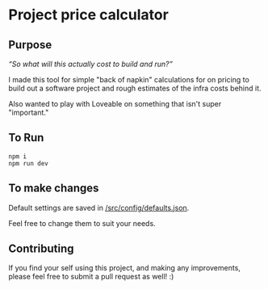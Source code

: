 # Project price calculator

## Purpose

*“So what will this actually cost to build and run?”*

I made this tool for simple "back of napkin" calculations for on pricing to build out a software project 
and rough estimates of the infra costs behind it. 

Also wanted to play with Loveable on something that isn't super "important."

## To Run

```
npm i
npm run dev
```

## To make changes

Default settings are saved in [/src/config/defaults.json](/src/config/defaults.json). 

Feel free to change them to suit your needs. 

## Contributing 

If you find your self using this project, and making any improvements, please feel free to submit a pull request as well! :)